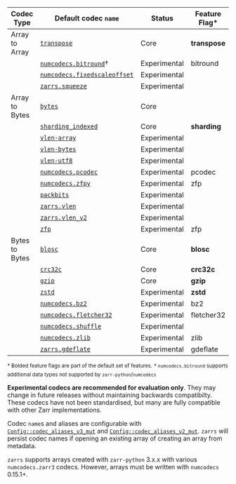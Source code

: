 | Codec Type     | Default codec `name`               | Status       | Feature Flag* |
| -------------- | ---------------------------------- | ------------ | ------------- |
| Array to Array | [`transpose`]                      | Core         | **transpose** |
|                | [`numcodecs.bitround`]†            | Experimental | bitround      |
|                | [`numcodecs.fixedscaleoffset`]     | Experimental |               |
|                | [`zarrs.squeeze`]                  | Experimental |               |
| Array to Bytes | [`bytes`]                          | Core         |               |
|                | [`sharding_indexed`]               | Core         | **sharding**  |
|                | [`vlen-array`]                     | Experimental |               |
|                | [`vlen-bytes`]                     | Experimental |               |
|                | [`vlen-utf8`]                      | Experimental |               |
|                | [`numcodecs.pcodec`]               | Experimental | pcodec        |
|                | [`numcodecs.zfpy`]                 | Experimental | zfp           |
|                | [`packbits`]                       | Experimental |               |
|                | [`zarrs.vlen`]                     | Experimental |               |
|                | [`zarrs.vlen_v2`]                  | Experimental |               |
|                | [`zfp`]                            | Experimental | zfp           |
| Bytes to Bytes | [`blosc`]                          | Core         | **blosc**     |
|                | [`crc32c`]                         | Core         | **crc32c**    |
|                | [`gzip`]                           | Core         | **gzip**      |
|                | [`zstd`]                           | Experimental | **zstd**      |
|                | [`numcodecs.bz2`]                  | Experimental | bz2           |
|                | [`numcodecs.fletcher32`]           | Experimental | fletcher32    |
|                | [`numcodecs.shuffle`]              | Experimental |               |
|                | [`numcodecs.zlib`]                 | Experimental | zlib          |
|                | [`zarrs.gdeflate`]                 | Experimental | gdeflate      |

<sup>\* Bolded feature flags are part of the default set of features.</sup>
<sup>† `numcodecs.bitround` supports additional data types not supported by `zarr-python`/`numcodecs`</sup>

[ZEP0001]: https://zarr.dev/zeps/accepted/ZEP0001.html
[ZEP0002]: https://zarr.dev/zeps/accepted/ZEP0001.html
[zarr-specs #256]: https://github.com/zarr-developers/zarr-specs/pull/256

[`transpose`]: crate::array::codec::array_to_array::transpose
[`numcodecs.bitround`]: crate::array::codec::array_to_array::bitround
[`numcodecs.fixedscaleoffset`]: crate::array::codec::array_to_array::fixedscaleoffset
[`zarrs.squeeze`]: crate::array::codec::array_to_array::squeeze

[`bytes`]: crate::array::codec::array_to_bytes::bytes
[`vlen-array`]: crate::array::codec::array_to_bytes::vlen_array
[`vlen-bytes`]: crate::array::codec::array_to_bytes::vlen_bytes
[`vlen-utf8`]: crate::array::codec::array_to_bytes::vlen_utf8
[`sharding_indexed`]: crate::array::codec::array_to_bytes::sharding
[`numcodecs.pcodec`]: crate::array::codec::array_to_bytes::pcodec
[`numcodecs.zfpy`]: crate::array::codec::array_to_bytes::zfpy
[`packbits`]: crate::array::codec::array_to_bytes::packbits
[`zarrs.vlen`]: crate::array::codec::array_to_bytes::vlen
[`zarrs.vlen_v2`]: crate::array::codec::array_to_bytes::vlen_v2
[`zfp`]: crate::array::codec::array_to_bytes::zfp

[`blosc`]: crate::array::codec::bytes_to_bytes::blosc
[`crc32c`]: crate::array::codec::bytes_to_bytes::crc32c
[`gzip`]: crate::array::codec::bytes_to_bytes::gzip
[`zstd`]: crate::array::codec::bytes_to_bytes::zstd
[`numcodecs.bz2`]: crate::array::codec::bytes_to_bytes::gzip
[`numcodecs.fletcher32`]: crate::array::codec::bytes_to_bytes::fletcher32
[`numcodecs.shuffle`]: crate::array::codec::bytes_to_bytes::shuffle
[`numcodecs.zlib`]: crate::array::codec::bytes_to_bytes::zlib
[`zarrs.gdeflate`]: crate::array::codec::bytes_to_bytes::gdeflate

**Experimental codecs are recommended for evaluation only**.
They may change in future releases without maintaining backwards compatibilty.
These codecs have not been standardised, but many are fully compatible with other Zarr implementations.

Codec `name`s and aliases are configurable with [`Config::codec_aliases_v3_mut`](config::Config::codec_aliases_v3_mut) and [`Config::codec_aliases_v2_mut`](config::Config::codec_aliases_v2_mut).
`zarrs` will persist codec names if opening an existing array of creating an array from metadata.

`zarrs` supports arrays created with `zarr-python` 3.x.x with various `numcodecs.zarr3` codecs.
However, arrays must be written with `numcodecs` 0.15.1+.
